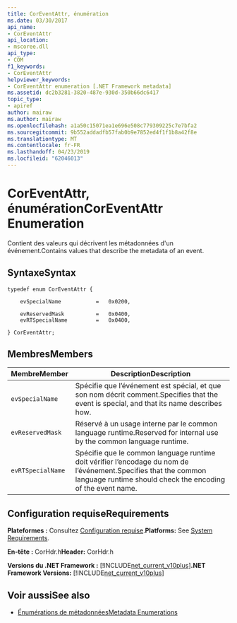 ```yaml
---
title: CorEventAttr, énumération
ms.date: 03/30/2017
api_name:
- CorEventAttr
api_location:
- mscoree.dll
api_type:
- COM
f1_keywords:
- CorEventAttr
helpviewer_keywords:
- CorEventAttr enumeration [.NET Framework metadata]
ms.assetid: dc2b3281-3820-487e-930d-350b66dc6417
topic_type:
- apiref
author: mairaw
ms.author: mairaw
ms.openlocfilehash: a1a50c15071ea1e696e508c779309225c7e7bfa2
ms.sourcegitcommit: 9b552addadfb57fab0b9e7852ed4f1f1b8a42f8e
ms.translationtype: MT
ms.contentlocale: fr-FR
ms.lasthandoff: 04/23/2019
ms.locfileid: "62046013"
---
```

# <a name="coreventattr-enumeration"></a><span data-ttu-id="4920e-102">CorEventAttr, énumération</span><span class="sxs-lookup"><span data-stu-id="4920e-102">CorEventAttr Enumeration</span></span>
<span data-ttu-id="4920e-103">Contient des valeurs qui décrivent les métadonnées d'un événement.</span><span class="sxs-lookup"><span data-stu-id="4920e-103">Contains values that describe the metadata of an event.</span></span>  
  
## <a name="syntax"></a><span data-ttu-id="4920e-104">Syntaxe</span><span class="sxs-lookup"><span data-stu-id="4920e-104">Syntax</span></span>  
  
```  
typedef enum CorEventAttr {  
  
    evSpecialName           =   0x0200,  
  
    evReservedMask          =   0x0400,  
    evRTSpecialName         =   0x0400,  
  
} CorEventAttr;  
```  
  
## <a name="members"></a><span data-ttu-id="4920e-105">Membres</span><span class="sxs-lookup"><span data-stu-id="4920e-105">Members</span></span>  
  
|<span data-ttu-id="4920e-106">Membre</span><span class="sxs-lookup"><span data-stu-id="4920e-106">Member</span></span>|<span data-ttu-id="4920e-107">Description</span><span class="sxs-lookup"><span data-stu-id="4920e-107">Description</span></span>|  
|------------|-----------------|  
|`evSpecialName`|<span data-ttu-id="4920e-108">Spécifie que l’événement est spécial, et que son nom décrit comment.</span><span class="sxs-lookup"><span data-stu-id="4920e-108">Specifies that the event is special, and that its name describes how.</span></span>|  
|`evReservedMask`|<span data-ttu-id="4920e-109">Réservé à un usage interne par le common language runtime.</span><span class="sxs-lookup"><span data-stu-id="4920e-109">Reserved for internal use by the common language runtime.</span></span>|  
|`evRTSpecialName`|<span data-ttu-id="4920e-110">Spécifie que le common language runtime doit vérifier l’encodage du nom de l’événement.</span><span class="sxs-lookup"><span data-stu-id="4920e-110">Specifies that the common language runtime should check the encoding of the event name.</span></span>|  
  
## <a name="requirements"></a><span data-ttu-id="4920e-111">Configuration requise</span><span class="sxs-lookup"><span data-stu-id="4920e-111">Requirements</span></span>  
 <span data-ttu-id="4920e-112">**Plateformes :** Consultez [Configuration requise](../../../../docs/framework/get-started/system-requirements.md).</span><span class="sxs-lookup"><span data-stu-id="4920e-112">**Platforms:** See [System Requirements](../../../../docs/framework/get-started/system-requirements.md).</span></span>  
  
 <span data-ttu-id="4920e-113">**En-tête :** CorHdr.h</span><span class="sxs-lookup"><span data-stu-id="4920e-113">**Header:** CorHdr.h</span></span>  
  
 <span data-ttu-id="4920e-114">**Versions du .NET Framework :** [!INCLUDE[net_current_v10plus](../../../../includes/net-current-v10plus-md.md)]</span><span class="sxs-lookup"><span data-stu-id="4920e-114">**.NET Framework Versions:** [!INCLUDE[net_current_v10plus](../../../../includes/net-current-v10plus-md.md)]</span></span>  
  
## <a name="see-also"></a><span data-ttu-id="4920e-115">Voir aussi</span><span class="sxs-lookup"><span data-stu-id="4920e-115">See also</span></span>

- [<span data-ttu-id="4920e-116">Énumérations de métadonnées</span><span class="sxs-lookup"><span data-stu-id="4920e-116">Metadata Enumerations</span></span>](../../../../docs/framework/unmanaged-api/metadata/metadata-enumerations.md)

